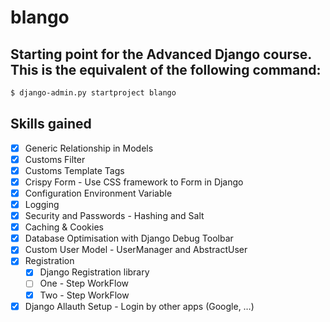 # blango

## Starting point for the Advanced Django course. This is the equivalent of the following command:

```bash
$ django-admin.py startproject blango
```

## Skills gained

- [x]  Generic Relationship in Models
- [x]  Customs Filter
- [x]  Customs Template Tags
- [x]  Crispy Form - Use CSS framework to Form in Django
- [x]  Configuration Environment Variable
- [x]  Logging
- [x]  Security and Passwords - Hashing and Salt
- [x]  Caching & Cookies
- [x]  Database Optimisation with Django Debug Toolbar
- [x]  Custom User Model -  UserManager and AbstractUser
- [x]  Registration
    - [x]  Django Registration library
    - [ ]  One - Step WorkFlow
    - [x]  Two - Step WorkFlow
- [x]  Django Allauth Setup - Login by other apps (Google, …)
